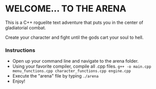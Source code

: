 # WELCOME... TO THE ARENA

This is a C++ roguelite text adventure that puts you in the center of gladiatorial combat.

Create your character and fight until the gods cart your soul to hell.

### Instructions

- Open up your command line and navigate to the arena folder.
- Using your favorite compiler, compile all .cpp files. `g++ -o main.cpp menu_functions.cpp character_functions.cpp engine.cpp`
- Execute the "arena" file by typing `./arena`
- Enjoy!
